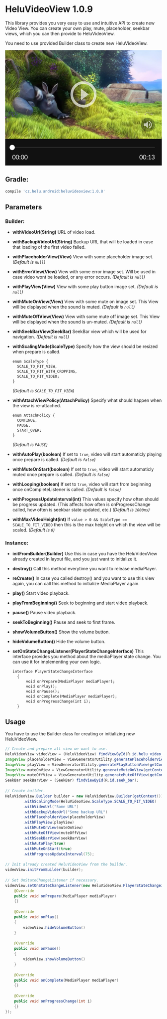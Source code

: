 # HeluVideoView 1.0.9
This library provides you very easy to use and intuitive API to create new Video View. You can create your own play, mute, placeholder, seekbar views, which you can then provide to HeluVideoView.

You need to use provided Builder class to create new HeluVideoView.

![Alt text](./extras/HeluVideoView.png?raw=true "HeluVideoView")


## Gradle:
```groovy
compile 'cz.helu.android:heluvideoview:1.0.8'
```


## Parameters

### Builder:
* **withVideoUrl(String)**
  URL of video load.
  
* **withBackupVideoUrl(String)**
  Backup URL that will be loaded in case that loading of the first video failed.
  
* **withPlaceholderView(View)**
  View with some placeholder image set.
  *(Default is ```null```)*
    
* **withErrorView(View)**
  View with some error image set. Will be used in case video wont be loaded, or any error occurs.
  *(Default is ```null```)*
  
* **withPlayView(View)**
  View with some play button image set.
  *(Default is ```null```)*
  
* **withMuteOnView(View)**
  View with some mute on image set. This View will be displayed when the sound is muted.
  *(Default is ```null```)*
  
* **withMuteOffView(View)**
  View with some mute off image set. This View will be displayed when the sound is un-muted.
  *(Default is ```null```)*
  
* **withSeekBarView(SeekBar)**
  SeekBar view which will be used for navigation.
  *(Default is ```null```)*
  
* **withScalingMode(ScaleType)**
  Specify how the view should be resized when prepare is called.
  ```
  enum ScaleType {
  	SCALE_TO_FIT_VIEW,
  	SCALE_TO_FIT_WITH_CROPPING,
  	SCALE_TO_FIT_VIDEO;
  }
  ```
  *(Default is ```SCALE_TO_FIT_VIEW```)*
  
* **withAttachViewPolicy(AttachPolicy)**
  Specify what should happen when the view is re-attached.
  ```
  enum AttachPolicy {
  	CONTINUE,
  	PAUSE,
  	START_OVER;
  }
  ```
  *(Default is ```PAUSE```)*
  
* **withAutoPlay(boolean)**
  If set to ```true```, video will start automaticly playing once prepare is called.
   *(Default is ```false```)*
  
* **withMuteOnStart(boolean)**
  If set to ```true```, video will start automaticly muted once prepare is called.
   *(Default is ```false```)*
  
* **withLooping(boolean)**
  If set to ```true```, video will start from beginning once onCompleteListener is called.
   *(Default is ```false```)*
  
* **withProgressUpdateInterval(int)**
  This values specify how often should be progress updated. (This affects how often is onProgressChange called, how often is seekbar state updated, etc.)
   *(Default is ```1000ms```)*

* **withMaxVideoHeight(int)**
  If ```value > 0 && ScaleType == SCALE_TO_FIT_VIDEO``` then this is the max height on which the view will be scaled.
   *(Default is ```0```)*

### Instance:
* **initFromBuilder(Builder)**
  Use this in case you have the HeluVideoView already created in layout file, and you just want to initialize it.
  
* **destroy()**
  Call this method everytime you want to release mediaPlayer.
  
* **reCreate()**
  In case you called destroy() and you want to use this view again, you can call this method to initialize MediaPlayer again.
  
* **play()**
  Start video playback.
  
* **playFromBeginning()**
  Seek to beginning and start video playback.
  
* **pause()**
  Pause video playback.
  
* **seekToBeginning()**
  Pause and seek to first frame.
    
* **showVolumeButton()**
  Show the volume button.
  
* **hideVolumeButton()**
  Hide the volume button.
  
* **setOnStateChangeListener(PlayerStateChangeInterface)**
  This interface provides you method about the mediaPlayer state change. You can use it for implementing your own logic.
  ```
  interface PlayerStateChangeInterface
	{
		void onPrepare(MediaPlayer mediaPlayer);
		void onPlay();
		void onPause();
		void onComplete(MediaPlayer mediaPlayer);
		void onProgressChange(int i);
	}
  ```

## Usage
You have to use the Builder class for creating or initializing new HeluVideoView.

```java
// Create and prepare all view we want to use.
HeluVideoView videoView = (HeluVideoView) findViewById(R.id.helu_video_view);
ImageView placeholderView = ViewGeneratorUtility.generatePlaceholderView(getContext());
ImageView playView = ViewGeneratorUtility.generatePlayButtonView(getContext());
ImageView muteOnView = ViewGeneratorUtility.generateMuteOnView(getContext());
ImageView muteOffView = ViewGeneratorUtility.generateMuteOffView(getContext());
SeekBar seekBarView = (SeekBar) findViewById(R.id.seek_bar);

// Create builder.
HeluVideoView.Builder builder = new HeluVideoView.Builder(getContext())
		.withScalingMode(HeluVideoView.ScaleType.SCALE_TO_FIT_VIDEO)
		.withVideoUrl("Some URL")
		.withBackupVideoUrl("Some backup URL")
		.withPlaceholderView(placeholderView)
		.withPlayView(playView)
		.withMuteOnView(muteOnView)
		.withMuteOffView(muteOffView)
		.withSeekBarView(seekBarView)
		.withAutoPlay(true)
		.withMuteOnStart(true)
		.withProgressUpdateInterval(75);

// Init already created HeluVideoView from the builder.
videoView.initFromBuilder(builder);

// Set OnStateChangeListener if necessary.
videoView.setOnStateChangeListener(new HeluVideoView.PlayerStateChangeInterface() {
	@Override
	public void onPrepare(MediaPlayer mediaPlayer)
	{}

	@Override
	public void onPlay()
	{
		videoView.hideVolumeButton()
	}

	@Override
	public void onPause()
	{
		videoView.showVolumeButton()
	}

	@Override
	public void onComplete(MediaPlayer mediaPlayer)
	{}

	@Override
	public void onProgressChange(int i)
	{}
});

```